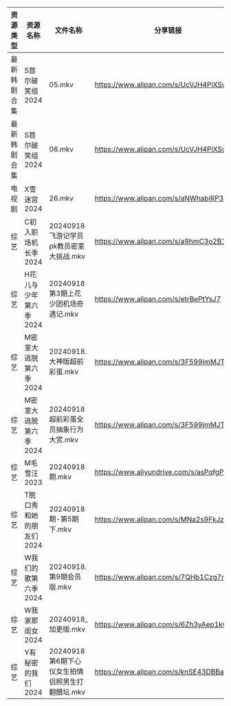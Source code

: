 | 资源类型   | 资源名称           | 文件名称                           | 分享链接                                      | 更新时间                |
| ------ | -------------- | ------------------------------ | ----------------------------------------- | ------------------- |
| 最新韩剧合集 | S首尔破笑组2024     | 05.mkv                         | https://www.alipan.com/s/UcVJH4PiXSw      | 2024-09-18 16:07:03 |
| 最新韩剧合集 | S首尔破笑组2024     | 06.mkv                         | https://www.alipan.com/s/UcVJH4PiXSw      | 2024-09-18 16:07:03 |
| 电视剧    | X雪迷宫2024       | 26.mkv                         | https://www.alipan.com/s/aNWhabiRP3d      | 2024-09-18 19:07:29 |
| 综艺     | C初入职场机长季2024   | 20240918飞游记学员pk教员密室大挑战.mkv     | https://www.alipan.com/s/a9hmC3o2B18      | 2024-09-18 16:07:51 |
| 综艺     | H花儿与少年第六季2024  | 20240918第3期上花少团机场奇遇记.mkv       | https://www.alipan.com/s/etrBePtYsJ7      | 2024-09-18 16:08:09 |
| 综艺     | M密室大逃脱第六季2024  | 20240918.大神版超前彩蛋.mkv           | https://www.alipan.com/s/3F599jmMJTn      | 2024-09-18 19:08:28 |
| 综艺     | M密室大逃脱第六季2024  | 20240918超前彩蛋全员抽象行为大赏.mkv       | https://www.alipan.com/s/3F599jmMJTn      | 2024-09-18 16:08:26 |
| 综艺     | M毛雪汪2023       | 20240918期.mkv                  | https://www.aliyundrive.com/s/asPqfgPRqAg | 2024-09-18 14:08:36 |
| 综艺     | T脱口秀和她的朋友们2024 | 20240918期-第5期下.mkv             | https://www.alipan.com/s/MNa2s9FkJzL      | 2024-09-18 20:09:36 |
| 综艺     | W我们的歌第六季2024   | 20240918.第9期会员版.mkv            | https://www.alipan.com/s/7QHb1Czg7nU      | 2024-09-18 14:09:30 |
| 综艺     | W我家那闺女2024     | 20240918_加更版.mkv               | https://www.alipan.com/s/6Zh3yAep1kC      | 2024-09-18 16:09:24 |
| 综艺     | Y有秘密的我们2024    | 20240918第6期下心仪女生拍情侣照男生打翻醋坛.mkv | https://www.alipan.com/s/knSE43DBBa6      | 2024-09-18 14:09:49 |
